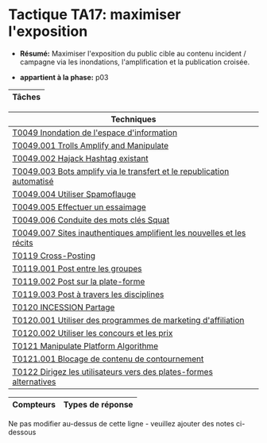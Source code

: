 # Tactique TA17: maximiser l'exposition

* **Résumé:** Maximiser l'exposition du public cible au contenu incident / campagne via les inondations, l'amplification et la publication croisée.

* **appartient à la phase:** p03



|Tâches |
|----- |



|Techniques |
|---------- |
|[T0049 Inondation de l'espace d'information](../../generated_pages/techniques/T0049.md) |
|[T0049.001 Trolls Amplify and Manipulate](../../generated_pages/techniques/T0049.001.md) |
|[T0049.002 Hajack Hashtag existant](../../generated_pages/techniques/T0049.002.md) |
|[T0049.003 Bots amplify via le transfert et le republication automatisé](../../generated_pages/techniques/T0049.003.md) |
|[T0049.004 Utiliser Spamoflauge](../../generated_pages/techniques/T0049.004.md) |
|[T0049.005 Effectuer un essaimage](../../generated_pages/techniques/T0049.005.md) |
|[T0049.006 Conduite des mots clés Squat](../../generated_pages/techniques/T0049.006.md) |
|[T0049.007 Sites inauthentiques amplifient les nouvelles et les récits](../../generated_pages/techniques/T0049.007.md) ||[T0118 Amplifiez le récit existant](../../generated_pages/techniques/T0118.md) |
|[T0119 Cross-Posting](../../generated_pages/techniques/T0119.md) |
|[T0119.001 Post entre les groupes](../../generated_pages/techniques/T0119.001.md) |
|[T0119.002 Post sur la plate-forme](../../generated_pages/techniques/T0119.002.md) |
|[T0119.003 Post à travers les disciplines](../../generated_pages/techniques/T0119.003.md) |
|[T0120 INCESSION Partage](../../generated_pages/techniques/T0120.md) |
|[T0120.001 Utiliser des programmes de marketing d'affiliation](../../generated_pages/techniques/T0120.001.md) |
|[T0120.002 Utiliser les concours et les prix](../../generated_pages/techniques/T0120.002.md) |
|[T0121 Manipulate Platform Algorithme](../../generated_pages/techniques/T0121.md) |
|[T0121.001 Blocage de contenu de contournement](../../generated_pages/techniques/T0121.001.md) |
|[T0122 Dirigez les utilisateurs vers des plates-formes alternatives](../../generated_pages/techniques/T0122.md) |



|Compteurs |Types de réponse |
|-------- |-------------- |

Ne pas modifier au-dessus de cette ligne - veuillez ajouter des notes ci-dessous
